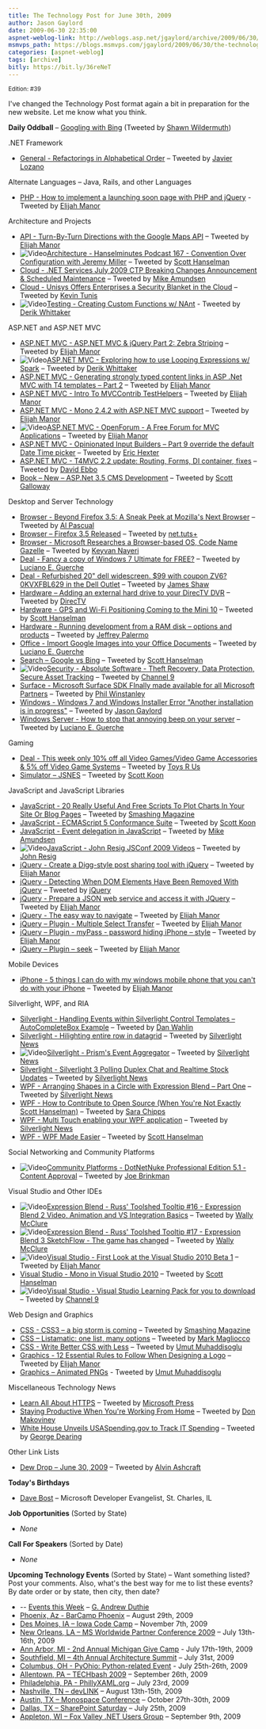 ```yaml
---
title: The Technology Post for June 30th, 2009
author: Jason Gaylord
date: 2009-06-30 22:35:00
aspnet-weblog-link: http://weblogs.asp.net/jgaylord/archive/2009/06/30/the-technology-post-for-june-30th-2009.aspx
msmvps_path: https://blogs.msmvps.com/jgaylord/2009/06/30/the-technology-post-for-june-30th-2009/
categories: [aspnet-weblog]
tags: [archive]
bitly: https://bit.ly/36reNeT
---
```


<small>Edition: #39</small>

I've changed the Technology Post format again a bit in preparation for the new website. Let me know what you think.

**Daily Oddball** – [Googling with Bing](http://news.cnet.com/8301-13860_3-10274832-56.html?tag=newsLatestHeadlinesArea.0) (Tweeted by [Shawn Wildermuth](http://twitter.com/ShawnWildermuth))

.NET Framework

- [General - Refactorings in Alphabetical Order](http://www.refactoring.com/catalog/index.html) – Tweeted by [Javier Lozano](http://twitter.com/jglozano)

Alternate Languages – Java, Rails, and other Languages

- [PHP - How to implement a launching soon page with PHP and jQuery](http://woork.blogspot.com/2009/06/how-to-implement-launching-soon-page-in.html) - Tweeted by [Elijah Manor](http://twitter.com/elijahmanor)

Architecture and Projects

- [API - Turn-By-Turn Directions with the Google Maps API](http://net.tutsplus.com/tutorials/javascript-ajax/turn-by-turn-directions-with-the-google-maps-api/) – Tweeted by [Elijah Manor](http://twitter.com/elijahmanor)
- ![Video](http://jasongaylord.com/images/techpost/podcast.jpg)[Architecture - Hanselminutes Podcast 167 - Convention Over Configuration with Jeremy Miller](http://www.hanselman.com/blog/HanselminutesPodcast167ConventionOverConfigurationWithJeremyMiller.aspx) – Tweeted by [Scott Hanselman](http://twitter.com/shanselman)
- [Cloud - .NET Services July 2009 CTP Breaking Changes Announcement & Scheduled Maintenance](http://blogs.msdn.com/netservicesannounce/archive/2009/06/30/net-services-july-2009-ctp-breaking-changes-announcement-and-scheduled-maintenance.aspx) – Tweeted by [Mike Amundsen](http://twitter.com/mamund)
- [Cloud - Unisys Offers Enterprises a Security Blanket in the Cloud](http://gigaom.com/2009/06/30/unisys-offers-enterprises-a-security-blanket-in-the-cloud/) – Tweeted by [Kevin Tunis](http://twitter.com/Tunis)
- ![Video](http://jasongaylord.com/images/techpost/video.jpg)[Testing - Creating Custom Functions w/ NAnt](http://www.dimecasts.net/Casts/CastDetails/122) - Tweeted by [Derik Whittaker](http://twitter.com/DerikWhittaker)

ASP.NET and ASP.NET MVC

- [ASP.NET MVC - ASP.NET MVC & jQuery Part 2: Zebra Striping](http://webdevdotnet.blogspot.com/2009/06/aspnet-mvc-jquery-part-2-zebra-striping.html) – Tweeted by [Elijah Manor](http://twitter.com/elijahmanor)
- ![Video](http://jasongaylord.com/images/techpost/video.jpg)[ASP.NET MVC - Exploring how to use Looping Expressions w/ Spark](http://www.dimecasts.net/Casts/CastDetails/121) – Tweeted by [Derik Whittaker](http://twitter.com/DerikWhittaker)
- [ASP.NET MVC - Generating strongly typed content links in ASP .Net MVC with T4 templates – Part 2](http://www.jacopretorius.net/2009/06/generating-strongly-typed-content-links_30.html) – Tweeted by [Elijah Manor](http://twitter.com/elijahmanor)
- [ASP.NET MVC - Intro To MVCContrib TestHelpers](http://blog.stevehorn.cc/2009/06/aspnet-mvc-intro-to-mvccontrib.html) – Tweeted by [Elijah Manor](http://twitter.com/elijahmanor)
- [ASP.NET MVC - Mono 2.4.2 with ASP.NET MVC support](http://www.h-online.com/open/Mono-2-4-2-with-ASP-NET-MVC-support--/news/113644) – Tweeted by [Elijah Manor](http://twitter.com/elijahmanor)
- ![Video](http://jasongaylord.com/images/techpost/video.jpg)[ASP.NET MVC - OpenForum - A Free Forum for MVC Applications](http://software.herbrandson.com/index.php/2009/06/openforum-a-free-forum-for-mvc-applications/) – Tweeted by [Elijah Manor](http://twitter.com/elijahmanor)
- [ASP.NET MVC - Opinionated Input Builders – Part 9 override the default Date Time picker](http://www.lostechies.com/blogs/hex/archive/2009/06/30/opinionated-input-builders-part-9-override-the-default-date-time-picker.aspx) – Tweeted by [Eric Hexter](http://twitter.com/ehexter)
- [ASP.NET MVC - T4MVC 2.2 update: Routing, Forms, DI container, fixes](http://blogs.msdn.com/davidebb/archive/2009/06/30/t4mvc-2-2-update-routing-forms-di-container-fixes.aspx) – Tweeted by [David Ebbo](http://twitter.com/davidebbo)
- [Book – New – ASP.Net 3.5 CMS Development](http://darkfalz.com/post/2009/06/29/Published-Author-AspNet-35-CMS-Development.aspx) – Tweeted by [Scott Galloway](http://twitter.com/scottgal)

Desktop and Server Technology

- [Browser - Beyond Firefox 3.5: A Sneak Peek at Mozilla's Next Browser](http://www.pcworld.com/article/167662/beyond_firefox_35_a_sneak_peek_at_mozillas_next_browser.html) – Tweeted by [Al Pascual](http://twitter.com/alpascual)
- [Browser – Firefox 3.5 Released](http://www.mozilla.com/en-US/firefox/upgrade.html) – Tweeted by [net.tuts+](http://twitter.com/NETTUTS)
- [Browser - Microsoft Researches a Browser-based OS, Code Name Gazelle](http://www.infoq.com/news/2009/06/Microsoft-Gazelle) – Tweeted by [Keyvan Nayeri](http://twitter.com/keyvan)
- [Deal - Fancy a copy of Windows 7 Ultimate for FREE?](http://www.neowin.net/news/main/09/06/30/fancy-a-copy-of-windows-7-ultimate-for-free) – Tweeted by [Luciano E. Guerche](http://twitter.com/guercheLE)
- [Deal - Refurbished 20" dell widescreen. $99 with coupon ZV6?0KVXFBL629 in the Dell Outlet](http://www.dell.com/outlet) – Tweeted by [James Shaw](http://twitter.com/JamesShaw)
- [Hardware – Adding an external hard drive to your DirecTV DVR](http://forums.directv.com/pe/action/forums/displaythread?postID=10552751&ie=x#e10552751) – Tweeted by [DirecTV](http://twitter.com/DIRECTV)
- [Hardware - GPS and Wi-Fi Positioning Coming to the Mini 10](http://forums.directv.com/pe/action/forums/displaythread?postID=10552751&ie=x#e10552751) – Tweeted by [Scott Hanselman](http://twitter.com/shanselman)
- [Hardware - Running development from a RAM disk – options and products](http://jeffreypalermo.com/blog/running-development-from-a-ram-disk-ndash-options-and-products/) – Tweeted by [Jeffrey Palermo](http://twitter.com/jeffreypalermo)
- [Office - Import Google Images into your Office Documents](http://www.labnol.org/software/insert-google-images-into-office-documents/9208/) – Tweeted by [Luciano E. Guerche](http://twitter.com/guercheLE)
- [Search – Google vs Bing](http://www.google-vs-bing.com/) – Tweeted by [Scott Hanselman](http://twitter.com/shanselman)
- ![Video](http://jasongaylord.com/images/techpost/video.jpg)[Security - Absolute Software - Theft Recovery, Data Protection, Secure Asset Tracking](http://channel9.msdn.com/shows/Inside+Out/Absolute-Software-Theft-Recovery-Data-Protection-Secure-Asset-Tracking/) – Tweeted by [Channel 9](http://twitter.com/ch9)
- [Surface - Microsoft Surface SDK FInally made available for all Microsoft Partners](https://partner.surface.com/login/SignIn.aspx?ReturnUrl=%2fEN%2fSecure%2fPages%2fdefault.aspx) – Tweeted by [Phil Winstanley](http://twitter.com/Plip)
- [Windows - Windows 7 and Windows Installer Error "Another installation is in progress"](http://weblogs.asp.net/jgaylord/archive/2009/06/30/windows-7-and-windows-installer-error-another-installation-is-in-progress.aspx) – Tweeted by [Jason Gaylord](http://twitter.com/jgaylord)
- [Windows Server - How to stop that annoying beep on your server](http://sqlblogcasts.com/blogs/simons/archive/2009/06/30/How-to-stop-that-annoying-beep-on-your-server.aspx) – Tweeted by [Luciano E. Guerche](http://twitter.com/guercheLE)

Gaming

- [Deal - This week only 10% off all Video Games/Video Game Accessories & 5% off Video Game Systems](http://tr.im/qj4J) – Tweeted by [Toys R Us](http://twitter.com/ToysRUs)
- [Simulator – JSNES](http://benfirshman.com/projects/jsnes/) – Tweeted by [Scott Koon](http://twitter.com/lazycoder)

JavaScript and JavaScript Libraries

- [JavaScript - 20 Really Useful And Free Scripts To Plot Charts In Your Site Or Blog Pages](http://www.smashingapps.com/2009/06/26/20-really-useful-and-free-scripts-to-plot-charts-in-your-site-or-blog-pages.html) – Tweeted by [Smashing Magazine](http://twitter.com/smashingmag)
- [JavaScript - ECMAScript 5 Conformance Suite](http://es5conform.codeplex.com/) – Tweeted by [Scott Koon](http://twitter.com/lazycoder)
- [JavaScript - Event delegation in JavaScript](http://www.nczonline.net/blog/2009/06/30/event-delegation-in-javascript/) – Tweeted by [Mike Amundsen](http://twitter.com/mamund)
- ![Video](http://jasongaylord.com/images/techpost/video.jpg)[JavaScript - John Resig JSConf 2009 Videos](http://jsconf2009.com/resig_video.html) – Tweeted by [John Resig](http://twitter.com/jeresig)
- [jQuery - Create a Digg-style post sharing tool with jQuery](http://www.queness.com/post/309/create-a-digg-style-post-sharing-tool-with-jquery) – Tweeted by [Elijah Manor](http://twitter.com/elijahmanor)
- [jQuery - Detecting When DOM Elements Have Been Removed With jQuery](http://www.bennadel.com/blog/1623-Ask-Ben-Detecting-When-DOM-Elements-Have-Been-Removed-With-jQuery.htm) – Tweeted by [jQuery](http://twitter.com/jquery)
- [jQuery - Prepare a JSON web service and access it with JQuery](http://www.codeproject.com/KB/aspnet/JsonWebServiceJQuery.aspx) – Tweeted by [Elijah Manor](http://twitter.com/elijahmanor)
- [jQuery - The easy way to navigate](http://74.125.93.132/translate_c?hl=en&sl=auto&tl=en&u=http://webstandard.kulando.de/post/2009/06/30/jquery-the-easy-way-to-navigate&prev=hp&rurl=translate.google.com&usg=ALkJrhiLL6Gu_X2ipJNsGtbnQzK4HJ5G8w) – Tweeted by [Elijah Manor](http://twitter.com/elijahmanor)
- [jQuery – Plugin - Multiple Select Transfer](http://mypaaji.com/index.php/2009/06/29/jquery-plugin-multiple-select-transfer/) – Tweeted by [Elijah Manor](http://twitter.com/elijahmanor)
- [jQuery – Plugin - myPass - password hiding iPhone – style](http://www.microsofttranslator.com/) – Tweeted by [Elijah Manor](http://twitter.com/elijahmanor)
- [jQuery – Plugin – seek](http://www.recoding.it/wp-content/uploads/demos/seek-demo.htm) – Tweeted by [Elijah Manor](http://twitter.com/elijahmanor)

Mobile Devices

- [iPhone - 5 things I can do with my windows mobile phone that you can't do with your iPhone](http://www.pathf.com/blogs/2009/06/5-things-i-can-do-with-my-windows-mobile-phone-that-you-cant-do-with-your-iphone/) – Tweeted by [Elijah Manor](http://twitter.com/elijahmanor)

Silverlight, WPF, and RIA

- [Silverlight - Handling Events within Silverlight Control Templates – AutoCompleteBox Example](http://weblogs.asp.net/dwahlin/archive/2009/06/30/handling-events-within-silverlight-control-templates-autocompletebox-example.aspx) – Tweeted by [Dan Wahlin](http://twitter.com/DanWahlin)
- [Silverlight - Hilighting entire row in datagrid](http://leeontech.wordpress.com/2009/06/29/hilighting-entire-rows-in-datagrid/) – Tweeted by [Silverlight News](http://twitter.com/SilverlightNews)
- ![Video](http://jasongaylord.com/images/techpost/video.jpg)[Silverlight - Prism's Event Aggregator](http://www.sparklingclient.com/prisms-event-aggregator/) – Tweeted by [Silverlight News](http://twitter.com/SilverlightNews)
- [Silverlight - Silverlight 3 Polling Duplex Chat and Realtime Stock Updates](http://www.eggheadcafe.com/tutorials/aspnet/002292a9-a5f1-4d0c-8842-eabcc4492bb7/silverlight-3-polling-dup.aspx) – Tweeted by [Silverlight News](http://twitter.com/SilverlightNews)
- [WPF - Arranging Shapes in a Circle with Expression Blend – Part One](http://blog.wpfwonderland.com/2009/06/26/arranging-shapes-in-circle-with-expression-blend-part-one/) – Tweeted by [Silverlight News](http://twitter.com/SilverlightNews)
- [WPF - How to Contribute to Open Source (When You're Not Exactly Scott Hanselman)](http://girldeveloper.com/waxing-dev/how-to-contribute-to-open-source-when-you-re-not-exactly-scott-hanselman/) – Tweeted by [Sara Chipps](http://twitter.com/SaraJChipps)
- [WPF - Multi Touch enabling your WPF application](http://www.davidezordan.net/blog/?p=1136) – Tweeted by [Silverlight News](http://twitter.com/SilverlightNews)
- [WPF - WPF Made Easier](http://caliburn.codeplex.com/) – Tweeted by [Scott Hanselman](http://twitter.com/shanselman)

Social Networking and Community Platforms

- ![Video](http://jasongaylord.com/images/techpost/video.jpg)[Community Platforms - DotNetNuke Professional Edition 5.1 - Content Approval](http://www.techbubble.net/Blog/tabid/57/EntryId/219/DotNetNuke-Professional-Edition-5-1-Content-Approval.aspx) – Tweeted by [Joe Brinkman](http://twitter.com/jbrinkman)

Visual Studio and Other IDEs

- ![Video](http://jasongaylord.com/images/techpost/video.jpg)[Expression Blend - Russ' Toolshed Tooltip #16 - Expression Blend 2 Video, Animation and VS Integration Basics](http://channel9.msdn.com/shows/toolshed/Toolshed-Tooltip-16-Expression-Blend-2-Video-Animation-and-VS-Integration-Intro/) – Tweeted by [Wally McClure](http://twitter.com/wbm)
- ![Video](http://jasongaylord.com/images/techpost/video.jpg)[Expression Blend - Russ' Toolshed Tooltip #17 - Expression Blend 3 SketchFlow - The game has changed](http://channel9.msdn.com/shows/toolshed/Toolshed-Tooltip-17-Expression-Blend-3-SketchFlow-The-game-has-changed/) – Tweeted by [Wally McClure](http://twitter.com/wbm)
- ![Video](http://jasongaylord.com/images/techpost/video.jpg)[Visual Studio - First Look at the Visual Studio 2010 Beta 1](http://www.screencastaday.com/ScreenCasts/104_First_Look_at_the_Visual_Studio_2010_Beta_1.aspx) – Tweeted by [Elijah Manor](http://twitter.com/elijahmanor)
- [Visual Studio - Mono in Visual Studio 2010](http://jpobst.blogspot.com/2009/06/mono-in-visual-studio-2010.html) – Tweeted by [Scott Hanselman](http://twitter.com/shanselman)
- ![Video](http://jasongaylord.com/images/techpost/video.jpg)[Visual Studio - Visual Studio Learning Pack for you to download](http://channel9.msdn.com/posts/MaxZuck/Visual-Studio-Learning-Pack-for-you-to-download/) – Tweeted by [Channel 9](http://twitter.com/ch9)

Web Design and Graphics

- [CSS - CSS3 – a big storm is coming](http://reinholdweber.com/css/css3-a-big-storm-is-coming/) – Tweeted by [Smashing Magazine](http://twitter.com/smashingmag)
- [CSS – Listamatic: one list, many options](http://css.maxdesign.com.au/listamatic/) – Tweeted by [Mark Magliocco](http://twitter.com/markmag) 
- [CSS - Write Better CSS with Less](http://www.sitepoint.com/blogs/2009/06/30/write-better-css-with-less/) – Tweeted by [Umut Muhaddisoglu](http://twitter.com/umutm)
- [Graphics - 12 Essential Rules to Follow When Designing a Logo](http://www.webdesignerdepot.com/2009/06/12-essential-rules-to-follow-when-designing-a-logo/) – Tweeted by [Elijah Manor](http://twitter.com/elijahmanor)
- [Graphics – Animated PNGs](http://animatedpng.com/) - Tweeted by [Umut Muhaddisoglu](http://twitter.com/umutm)

Miscellaneous Technology News

- [Learn All About HTTPS](http://www.robmiles.com/journal/2009/6/29/learn-all-about-https.html) – Tweeted by [Microsoft Press](http://twitter.com/MicrosoftPress)
- [Staying Productive When You're Working From Home](http://www.dumblittleman.com/2009/06/staying-productive-when-youre-working.html) – Tweeted by [Don Makoviney](http://twitter.com/donmak)
- [White House Unveils USASpending.gov to Track IT Spending](http://www.fastcompany.com/blog/kit-eaton/technomix/us-government-bares-its-spending-habits-all-see) – Tweeted by [George Dearing](http://twitter.com/GeorgeDearing)

Other Link Lists

- [Dew Drop – June 30, 2009](http://www.alvinashcraft.com/2009/06/30/dew-drop-june-30-2009/) – Tweeted by [Alvin Ashcraft](http://twitter.com/alvinashcraft)

**Today's Birthdays**

- [Dave Bost](http://twitter.com/davebost) – Microsoft Developer Evangelist, St. Charles, IL

**Job Opportunities** (Sorted by State)

- _None_

**Call For Speakers** (Sorted by Date)

- _None_

**Upcoming Technology Events** (Sorted by State) – Want something listed? Post your comments. Also, what's the best way for me to list these events? By date order or by state, then city, then date?

- \-- [Events this Week](http://blogs.msdn.com/gduthie/archive/2009/06/29/events-this-week-june-29th-2009.aspx) – [G. Andrew Duthie](http://twitter.com/devhammer)
- [Phoenix, Az - BarCamp Phoenix](http://barcamp.org/BarCampPhoenix) – August 29th, 2009
- [Des Moines, IA – Iowa Code Camp](http://iowacodecamp.com/default.aspx) – November 7th, 2009
- [New Orleans, LA – MS Worldwide Partner Conference 2009](http://www.digitalwpc.com/) – July 13th-16th, 2009
- [Ann Arbor, MI - 2nd Annual Michigan Give Camp](http://michigangivecamp.eventbrite.com/) - July 17th-19th, 2009
- [Southfield, MI – 4th Annual Architecture Summit](https://www.clicktoattend.com/invitation.aspx?code=139245) – July 31st, 2009
- [Columbus, OH - PyOhio: Python-related Event](http://www.developerfusion.com/event/13421/pyohio/) - July 25th-26th, 2009
- [Allentown, PA – TECHbash 2009](http://techbash.com/) – September 26th, 2009
- [Philadelphia, PA - PhillyXAML.org](http://phillyxaml.org/Lists/Events/DispForm.aspx?ID=5&Source=http%3A%2F%2Fphillyxaml%2Eorg%2FLists%2FEvents%2Fcalendar%2Easpx%3FCalendarDate%3D7%252F26%252F2009) – July 23rd, 2009
- [Nashville, TN – devLINK](http://devlink.net/) – August 13th-15th, 2009
- [Austin, TX – Monospace Conference](http://monospace.us/) – October 27th-30th, 2009
- [Dallas, TX – SharePoint Saturday](http://www.sharepointsaturday.org/dallas) – July 25th, 2009
- [Appleton, WI – Fox Valley .NET Users Group](http://fvnug.org/dnn/Home/tabid/36/ctl/Details/Mid/377/ItemID/8/Default.aspx?selecteddate=9/9/2009) – September 9th, 2009